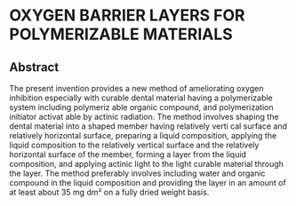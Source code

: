 # OXYGEN BARRIER LAYERS FOR POLYMERIZABLE MATERIALS

## Abstract
The present invention provides a new method of ameliorating oxygen inhibition especially with curable dental material having a polymerizable system including polymeriz able organic compound, and polymerization initiator activat able by actinic radiation. The method involves shaping the dental material into a shaped member having relatively verti cal surface and relatively horizontal surface, preparing a liquid composition, applying the liquid composition to the relatively vertical surface and the relatively horizontal surface of the member, forming a layer from the liquid composition, and applying actinic light to the light curable material through the layer. The method preferably involves including water and organic compound in the liquid composition and providing the layer in an amount of at least about 35 mg dm² on a fully dried weight basis.